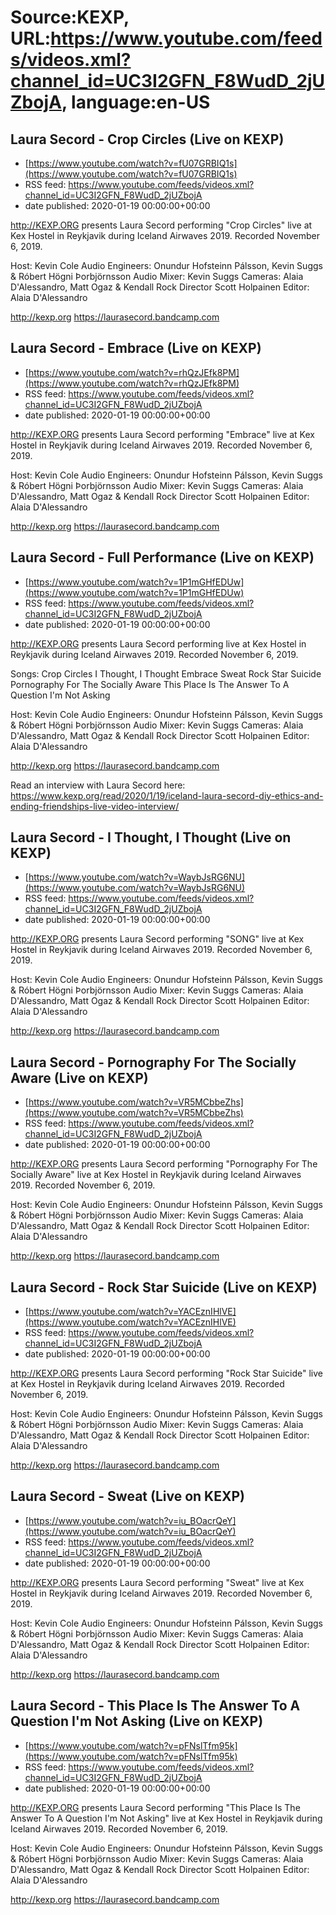 # Source:KEXP, URL:https://www.youtube.com/feeds/videos.xml?channel_id=UC3I2GFN_F8WudD_2jUZbojA, language:en-US

## Laura Secord - Crop Circles (Live on KEXP)
 - [https://www.youtube.com/watch?v=fU07GRBIQ1s](https://www.youtube.com/watch?v=fU07GRBIQ1s)
 - RSS feed: https://www.youtube.com/feeds/videos.xml?channel_id=UC3I2GFN_F8WudD_2jUZbojA
 - date published: 2020-01-19 00:00:00+00:00

http://KEXP.ORG presents Laura Secord performing "Crop Circles" live at Kex Hostel in Reykjavik during Iceland Airwaves 2019. Recorded November 6, 2019.

Host: Kevin Cole
Audio Engineers: Onundur Hofsteinn Pálsson, Kevin Suggs & Róbert Högni Þorbjörnsson
Audio Mixer: Kevin Suggs
Cameras: Alaia D'Alessandro, Matt Ogaz & Kendall Rock
Director Scott Holpainen
Editor: Alaia D'Alessandro

http://kexp.org
https://laurasecord.bandcamp.com

## Laura Secord - Embrace (Live on KEXP)
 - [https://www.youtube.com/watch?v=rhQzJEfk8PM](https://www.youtube.com/watch?v=rhQzJEfk8PM)
 - RSS feed: https://www.youtube.com/feeds/videos.xml?channel_id=UC3I2GFN_F8WudD_2jUZbojA
 - date published: 2020-01-19 00:00:00+00:00

http://KEXP.ORG presents Laura Secord performing "Embrace" live at Kex Hostel in Reykjavik during Iceland Airwaves 2019. Recorded November 6, 2019.

Host: Kevin Cole
Audio Engineers: Onundur Hofsteinn Pálsson, Kevin Suggs & Róbert Högni Þorbjörnsson
Audio Mixer: Kevin Suggs
Cameras: Alaia D'Alessandro, Matt Ogaz & Kendall Rock
Director Scott Holpainen
Editor: Alaia D'Alessandro

http://kexp.org
https://laurasecord.bandcamp.com

## Laura Secord - Full Performance (Live on KEXP)
 - [https://www.youtube.com/watch?v=1P1mGHfEDUw](https://www.youtube.com/watch?v=1P1mGHfEDUw)
 - RSS feed: https://www.youtube.com/feeds/videos.xml?channel_id=UC3I2GFN_F8WudD_2jUZbojA
 - date published: 2020-01-19 00:00:00+00:00

http://KEXP.ORG presents Laura Secord performing live at Kex Hostel in Reykjavik during Iceland Airwaves 2019. Recorded November 6, 2019.

Songs:
Crop Circles
I Thought, I Thought
Embrace
Sweat
Rock Star Suicide
Pornography For The Socially Aware
This Place Is The Answer To A Question I'm Not Asking

Host: Kevin Cole
Audio Engineers: Onundur Hofsteinn Pálsson, Kevin Suggs & Róbert Högni Þorbjörnsson
Audio Mixer: Kevin Suggs
Cameras: Alaia D'Alessandro, Matt Ogaz & Kendall Rock
Director Scott Holpainen
Editor: Alaia D'Alessandro

http://kexp.org
https://laurasecord.bandcamp.com

Read an interview with Laura Secord here: https://www.kexp.org/read/2020/1/19/iceland-laura-secord-diy-ethics-and-ending-friendships-live-video-interview/

## Laura Secord - I Thought, I Thought (Live on KEXP)
 - [https://www.youtube.com/watch?v=WaybJsRG6NU](https://www.youtube.com/watch?v=WaybJsRG6NU)
 - RSS feed: https://www.youtube.com/feeds/videos.xml?channel_id=UC3I2GFN_F8WudD_2jUZbojA
 - date published: 2020-01-19 00:00:00+00:00

http://KEXP.ORG presents Laura Secord performing "SONG" live at Kex Hostel in Reykjavik during Iceland Airwaves 2019. Recorded November 6, 2019.

Host: Kevin Cole
Audio Engineers: Onundur Hofsteinn Pálsson, Kevin Suggs & Róbert Högni Þorbjörnsson
Audio Mixer: Kevin Suggs
Cameras: Alaia D'Alessandro, Matt Ogaz & Kendall Rock
Director Scott Holpainen
Editor: Alaia D'Alessandro

http://kexp.org
https://laurasecord.bandcamp.com

## Laura Secord - Pornography For The Socially Aware (Live on KEXP)
 - [https://www.youtube.com/watch?v=VR5MCbbeZhs](https://www.youtube.com/watch?v=VR5MCbbeZhs)
 - RSS feed: https://www.youtube.com/feeds/videos.xml?channel_id=UC3I2GFN_F8WudD_2jUZbojA
 - date published: 2020-01-19 00:00:00+00:00

http://KEXP.ORG presents Laura Secord performing "Pornography For The Socially Aware" live at Kex Hostel in Reykjavik during Iceland Airwaves 2019. Recorded November 6, 2019.

Host: Kevin Cole
Audio Engineers: Onundur Hofsteinn Pálsson, Kevin Suggs & Róbert Högni Þorbjörnsson
Audio Mixer: Kevin Suggs
Cameras: Alaia D'Alessandro, Matt Ogaz & Kendall Rock
Director Scott Holpainen
Editor: Alaia D'Alessandro

http://kexp.org
https://laurasecord.bandcamp.com

## Laura Secord - Rock Star Suicide (Live on KEXP)
 - [https://www.youtube.com/watch?v=YACEznIHlVE](https://www.youtube.com/watch?v=YACEznIHlVE)
 - RSS feed: https://www.youtube.com/feeds/videos.xml?channel_id=UC3I2GFN_F8WudD_2jUZbojA
 - date published: 2020-01-19 00:00:00+00:00

http://KEXP.ORG presents Laura Secord performing "Rock Star Suicide" live at Kex Hostel in Reykjavik during Iceland Airwaves 2019. Recorded November 6, 2019.

Host: Kevin Cole
Audio Engineers: Onundur Hofsteinn Pálsson, Kevin Suggs & Róbert Högni Þorbjörnsson
Audio Mixer: Kevin Suggs
Cameras: Alaia D'Alessandro, Matt Ogaz & Kendall Rock
Director Scott Holpainen
Editor: Alaia D'Alessandro

http://kexp.org
https://laurasecord.bandcamp.com

## Laura Secord - Sweat (Live on KEXP)
 - [https://www.youtube.com/watch?v=iu_BOacrQeY](https://www.youtube.com/watch?v=iu_BOacrQeY)
 - RSS feed: https://www.youtube.com/feeds/videos.xml?channel_id=UC3I2GFN_F8WudD_2jUZbojA
 - date published: 2020-01-19 00:00:00+00:00

http://KEXP.ORG presents Laura Secord performing "Sweat" live at Kex Hostel in Reykjavik during Iceland Airwaves 2019. Recorded November 6, 2019.

Host: Kevin Cole
Audio Engineers: Onundur Hofsteinn Pálsson, Kevin Suggs & Róbert Högni Þorbjörnsson
Audio Mixer: Kevin Suggs
Cameras: Alaia D'Alessandro, Matt Ogaz & Kendall Rock
Director Scott Holpainen
Editor: Alaia D'Alessandro

http://kexp.org
https://laurasecord.bandcamp.com

## Laura Secord - This Place Is The Answer To A Question I'm Not Asking (Live on KEXP)
 - [https://www.youtube.com/watch?v=pFNslTfm95k](https://www.youtube.com/watch?v=pFNslTfm95k)
 - RSS feed: https://www.youtube.com/feeds/videos.xml?channel_id=UC3I2GFN_F8WudD_2jUZbojA
 - date published: 2020-01-19 00:00:00+00:00

http://KEXP.ORG presents Laura Secord performing "This Place Is The Answer To A Question I'm Not Asking" live at Kex Hostel in Reykjavik during Iceland Airwaves 2019. Recorded November 6, 2019.

Host: Kevin Cole
Audio Engineers: Onundur Hofsteinn Pálsson, Kevin Suggs & Róbert Högni Þorbjörnsson
Audio Mixer: Kevin Suggs
Cameras: Alaia D'Alessandro, Matt Ogaz & Kendall Rock
Director Scott Holpainen
Editor: Alaia D'Alessandro

http://kexp.org
https://laurasecord.bandcamp.com

